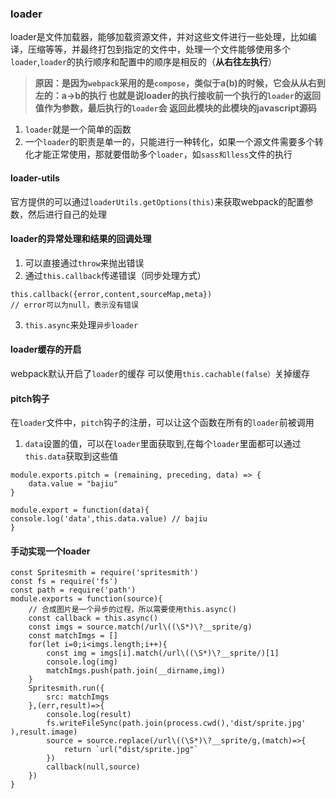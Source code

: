 ### loader
loader是文件加载器，能够加载资源文件，并对这些文件进行一些处理，比如编译，压缩等等，并最终打包到指定的文件中，处理一个文件能够使用多个`loader`,`loader`的执行顺序和配置中的顺序是相反的（**从右往左执行**）
> **原因：**是因为`webpack`采用的是`compose`，类似于a(b)的时候，它会从从右到左的：a->b的执行
也就是说loader的执行接收前一个执行的`loader`的返回值作为参数，最后执行的`loader`会 返回此模块的**此模块的javascript源码**

1. `loader`就是一个简单的函数
2. 一个`loader`的职责是单一的，只能进行一种转化，如果一个源文件需要多个转化才能正常使用，那就要借助多个`loader`，如`sass和lless`文件的执行

#### loader-utils

官方提供的可以通过`loaderUtils.getOptions(this)`来获取webpack的配置参数，然后进行自己的处理

#### loader的异常处理和结果的回调处理
1. 可以直接通过`throw`来抛出错误
2. 通过`this.callback`传递错误（同步处理方式）
```
this.callback({error,content,sourceMap,meta})
// error可以为null，表示没有错误
```

3. `this.async`来处理`异步loader`

#### loader缓存的开启

webpack默认开启了`loader`的缓存
可以使用`this.cachable(false）`关掉缓存

#### pitch钩子
在`loader`文件中，`pitch`钩子的注册，可以让这个函数在所有的`loader`前被调用
1. `data`设置的值，可以在`loader`里面获取到,在每个`loader`里面都可以通过`this.data`获取到这些值
```
module.exports.pitch = (remaining, preceding, data) => {
    data.value = "bajiu"
}

module.export = function(data){
console.log('data',this.data.value) // bajiu
} 
```


#### 手动实现一个loader

```
const Spritesmith = require('spritesmith')
const fs = require('fs')
const path = require('path')
module.exports = function(source){
    // 合成图片是一个异步的过程，所以需要使用this.async()
    const callback = this.async()
    const imgs = source.match(/url\((\S*)\?__sprite/g)
    const matchImgs = []
    for(let i=0;i<imgs.length;i++){
        const img = imgs[i].match(/url\((\S*)\?__sprite/)[1]
        console.log(img)
        matchImgs.push(path.join(__dirname,img))
    }
    Spritesmith.run({
        src: matchImgs
    },(err,result)=>{
        console.log(result)
        fs.writeFileSync(path.join(process.cwd(),'dist/sprite.jpg' ),result.image)
        source = source.replace(/url\((\S*)\?__sprite/g,(match)=>{
            return `url("dist/sprite.jpg"`
        })
        callback(null,source)
    })
}
```